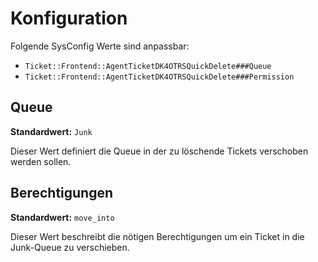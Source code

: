 # Konfiguration

Folgende SysConfig Werte sind anpassbar:

- `Ticket::Frontend::AgentTicketDK4OTRSQuickDelete###Queue`
- `Ticket::Frontend::AgentTicketDK4OTRSQuickDelete###Permission`

## Queue

**Standardwert:** `Junk`

Dieser Wert definiert die Queue in der zu löschende Tickets verschoben werden sollen.

## Berechtigungen

**Standardwert:** `move_into`

Dieser Wert beschreibt die nötigen Berechtigungen um ein Ticket in die Junk-Queue zu verschieben.
